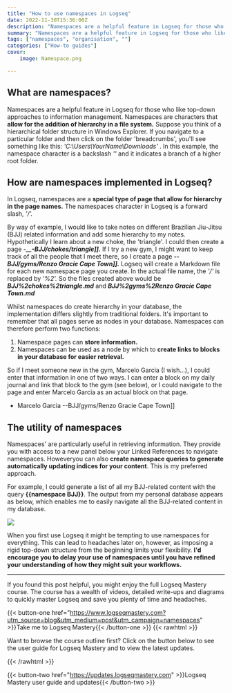 ```yaml
---
title: "How to use namespaces in Logseq"
date: 2022-11-30T15:36:00Z
description: "Namespaces are a helpful feature in Logseq for those who like top-down approaches to information management. This post is a collection of excerpts from Logseq Mastery"
summary: "Namespaces are a helpful feature in Logseq for those who like top-down approaches to information management. This post is a collection of excerpts from Logseq Mastery."
tags: ["namespaces", "organisation", ""]
categories: ["How-to guides"]
cover:
    image: Namespace.png

---
```


## What are namespaces?

Namespaces are a helpful feature in Logseq for those who like top-down approaches to information management. Namespaces are characters that **allow for the addition of hierarchy in a file system.** Suppose you think of a hierarchical folder structure in Windows Explorer. If you navigate to a particular folder and then click on the folder 'breadcrumbs', you'll see something like this: _'C:\Users\YourName\Downloads'_ . In this example, the namespace character is a backslash _'\'_ and it indicates a branch of a higher root folder.

## How are namespaces implemented in Logseq?

In Logseq, namespaces are a **special type of page that allow for hierarchy in the page names.** The namespaces character in Logseq is a forward slash, _'/'._

By way of example, I would like to take notes on different Brazilian Jiu-Jitsu (BJJ) related information and add some hierarchy to my notes. Hypothetically I learn about a new choke, the 'triangle'. I could then create a page _-__**-BJJ/chokes/triangle]].**_ If I try a new gym, I might want to keep track of all the people that I meet there, so I create a page _**--BJJ/gyms/Renzo Gracie Cape Town]].**_ Logseq will create a Markdown file for each new namespace page you create. In the actual file name, the _'/'_ is replaced by _'%2'._ So the files created above would be _**BJJ%2chokes%2triangle.md**_ and _**BJJ%2gyms%2Renzo Gracie Cape Town.md**_

Whilst namespaces do create hierarchy in your database, the implementation differs slightly from traditional folders. It's important to remember that all pages serve as nodes in your database. Namespaces can therefore perform two functions:

1. Namespace pages can **store information.**
2. Namespaces can be used as a node by which to **create links to blocks in your database for easier retrieval.**

So if I meet someone new in the gym, Marcelo Garcia (I wish...), I could enter that information in one of two ways. I can enter a block on my daily journal and link that block to the gym (see below), or I could navigate to the page and enter Marcelo Garcia as an actual block on that page.

- Marcelo Garcia --BJJ/gyms/Renzo Gracie Cape Town]]

## The utility of namespaces

Namespaces' are particularly useful in retrieving information. They provide you with access to a new panel below your Linked References to navigate namespaces. Howeveryou can also **create namespace queries to generate automatically updating indices for your content**. This is my preferred approach.

For example, I could generate a list of all my BJJ-related content with the query **{{namespace BJJ}}**. The output from my personal database appears as below, which enables me to easily navigate all the BJJ-related content in my database.

![](https://d1yei2z3i6k35z.cloudfront.net/1932909/63875fc7dac9c_Capture.PNG)

When you first use Logseq it might be tempting to use namespaces for everything. This can lead to headaches later on, however, as imposing a rigid top-down structure from the beginning limits your flexibility. **I'd encourage you to delay your use of namespaces until you have refined your understanding of how they might suit your workflows.**

---

If you found this post helpful, you might enjoy the full Logseq Mastery course. The course has a wealth of videos, detailed write-ups and diagrams to quickly master Logseq and save you plenty of time and headaches.

{{< button-one href="https://www.logseqmastery.com?utm_source=blog&utm_medium=post&utm_campaign=namespaces" >}}Take me to Logseq Mastery{{< /button-one >}}
{{< rawhtml >}}
  <p class="speshal-fancy-custom">
    Want to browse the course outline first? Click on the button below to see the user guide for Logseq Mastery and to view the latest updates.
  </p>
{{< /rawhtml >}}


{{< button-two href="https://updates.logseqmastery.com" >}}Logseq Mastery user guide and updates{{< /button-two >}}